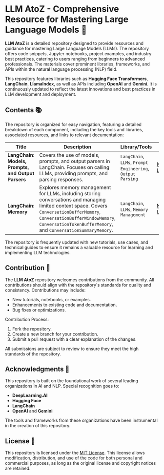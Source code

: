 # LLM AtoZ - Comprehensive Resource for Mastering Large Language Models 🚀

**LLM AtoZ** is a detailed repository designed to provide resources and guidance for mastering Large Language Models (LLMs). The repository offers code snippets, Jupyter notebooks, project examples, and industry best practices, catering to users ranging from beginners to advanced professionals. The materials cover prominent libraries, frameworks, and APIs within the natural language processing (NLP) field.

This repository features libraries such as **Hugging Face Transformers**, **LangChain**, **LlamaIndex**, as well as APIs including **OpenAI** and **Gemini**. It is continuously updated to reflect the latest innovations and best practices in LLM development and deployment.

## Contents 📚

The repository is organized for easy navigation, featuring a detailed breakdown of each component, including the key tools and libraries, associated resources, and links to relevant documentation:

| **Title**             | **Description**         | **Library/Tools**            | **Link**                   | **Article**                        |
|-----------------------|-------------------------|------------------------------|----------------------------|------------------------------------|
| **LangChain: Models, Prompts, and Output Parsers** | Covers the use of models, prompts, and output parsers in LangChain. Focuses on calling LLMs, providing prompts, and parsing responses. | `LangChain`, `LLMs`, `Prompt Engineering`, `Output Parsing` | [Notebook Link](notebook/langchain_models_prompts_parsers.ipynb) |[Article]()                |
| **LangChain: Memory** | Explores memory management for LLMs, including storing conversations and managing limited context space. Covers `ConversationBufferMemory`, `ConversationBufferWindowMemory`, `ConversationTokenBufferMemory`, and `ConversationSummaryMemory`. | `LangChain`, `LLMs`, `Memory Management` | [Notebook Link](notebook/langchain_memory.ipynb) |[Article]()|

The repository is frequently updated with new tutorials, use cases, and technical guides to ensure it remains a valuable resource for learning and implementing LLM technologies.

## Contribution 🤝

The **LLM AtoZ** repository welcomes contributions from the community. All contributions should align with the repository's standards for quality and consistency. Contributions may include:
- New tutorials, notebooks, or examples.
- Enhancements to existing code and documentation.
- Bug fixes or optimizations.

Contribution Process:
1. Fork the repository.
2. Create a new branch for your contribution.
3. Submit a pull request with a clear explanation of the changes.

All submissions are subject to review to ensure they meet the high standards of the repository.

## Acknowledgments 🙌

This repository is built on the foundational work of several leading organizations in AI and NLP. Special recognition goes to:
- **DeepLearning.AI**
- **Hugging Face**
- **LangChain**
- **OpenAI** and **Gemini**

The tools and frameworks from these organizations have been instrumental in the creation of this repository.

## License 📄

This repository is licensed under the [MIT License](LICENSE). This license allows modification, distribution, and use of the code for both personal and commercial purposes, as long as the original license and copyright notices are retained.